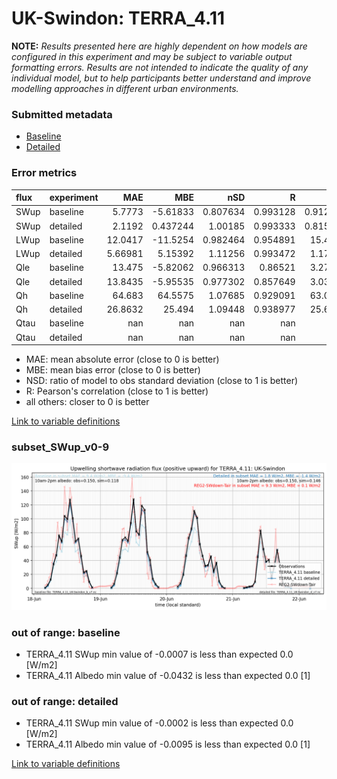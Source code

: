 # UK-Swindon: TERRA_4.11

**NOTE:** *Results presented here are highly dependent on how models are configured in this experiment and may be subject to variable output formatting errors. Results are not intended to indicate the quality of any individual model, but to help participants better understand and improve modelling approaches in different urban environments.*

### Submitted metadata

- [Baseline](TERRA_4.11_UK-Swindon_baseline_attrs.md)
- [Detailed](TERRA_4.11_UK-Swindon_detailed_attrs.md)

### Error metrics

| flux   | experiment   |       MAE |        MBE |        nSD |          R |        5th |       95th |      RMSE |      cRMSE |       AMBE |        1-nSD |          1-R |   nSkewness |   nKurtosis |     Overlap |
|:-------|:-------------|----------:|-----------:|-----------:|-----------:|-----------:|-----------:|----------:|-----------:|-----------:|-------------:|-------------:|------------:|------------:|------------:|
| SWup   | baseline     |   5.7773  |  -5.61833  |   0.807634 |   0.993128 |   0.912392 |  18.7268   |   8.64163 |   0.219329 |   5.61833  |   0.192366   |   0.00687215 |   0.0909868 |   0.4369    |   0.0912013 |
| SWup   | detailed     |   2.1192  |   0.437244 |   1.00185  |   0.993333 |   0.815575 |   0.758002 |   3.4881  |   0.115597 |   0.437244 |   0.00185209 |   0.00666723 |   0.0920603 |   0.441741  |   0.0804606 |
| LWup   | baseline     |  12.0417  | -11.5254   |   0.982464 |   0.954891 |  15.4151   |  18.3439   |  15.4774  |   0.298235 |  11.5254   |   0.0175373  |   0.0451093  |   0.988566  |   3.62494   |   0.105873  |
| LWup   | detailed     |   5.66981 |   5.15392  |   1.11256  |   0.993472 |   1.17529  |  14.5808   |   7.69352 |   0.164906 |   5.15392  |   0.112555   |   0.00652777 |   0.295033  |   1.62822   |   0.0640872 |
| Qle    | baseline     |  13.475   |  -5.82062  |   0.966313 |   0.86521  |   3.27137  |   0.460121 |  21.4431  |   0.511502 |   5.82062  |   0.0336864  |   0.13479    |   0.0912702 |   0.0775056 |   0.307055  |
| Qle    | detailed     |  13.8435  |  -5.95535  |   0.977302 |   0.857649 |   3.03694  |   0.650513 |  22.1193  |   0.527972 |   5.95535  |   0.0226972  |   0.142351   |   0.0999023 |   0.0579883 |   0.307154  |
| Qh     | baseline     |  64.683   |  64.5575   |   1.07685  |   0.929091 |  63.0277   |  71.9821   |  68.9865  |   0.398276 |  64.5575   |   0.076852   |   0.0709092  |   0.0910963 |   0.284708  |   0.671257  |
| Qh     | detailed     |  26.8632  |  25.494    |   1.09448  |   0.938977 |  25.6408   |  37.3132   |  34.3699  |   0.377494 |  25.494    |   0.0944762  |   0.0610228  |   0.0210422 |   0.161245  |   0.37751   |
| Qtau   | baseline     | nan       | nan        | nan        | nan        | nan        | nan        | nan       | nan        | nan        | nan          | nan          | nan         | nan         | nan         |
| Qtau   | detailed     | nan       | nan        | nan        | nan        | nan        | nan        | nan       | nan        | nan        | nan          | nan          | nan         | nan         | nan         |

 - MAE: mean absolute error (close to 0 is better)
 - MBE: mean bias error (close to 0 is better)
 - NSD: ratio of model to obs standard deviation (close to 1 is better)
 - R: Pearson's correlation (close to 1 is better)
 - all others: closer to 0 is better

[Link to variable definitions](../modelattrs/variable_definitions.md)

### <a name="subset_swup_v0-9"></a>subset_SWup_v0-9
[![TERRA_4.11_UK-Swindon_subset_SWup_v0-9.png](TERRA_4.11_UK-Swindon_subset_SWup_v0-9.png)](TERRA_4.11_UK-Swindon_subset_SWup_v0-9.png)

### out of range: baseline

 - TERRA_4.11 SWup min value of -0.0007 is less than expected 0.0 [W/m2]
 - TERRA_4.11 Albedo min value of -0.0432 is less than expected 0.0 [1]

### out of range: detailed

 - TERRA_4.11 SWup min value of -0.0002 is less than expected 0.0 [W/m2]
 - TERRA_4.11 Albedo min value of -0.0095 is less than expected 0.0 [1]


[Link to variable definitions](../modelattrs/variable_definitions.md)

